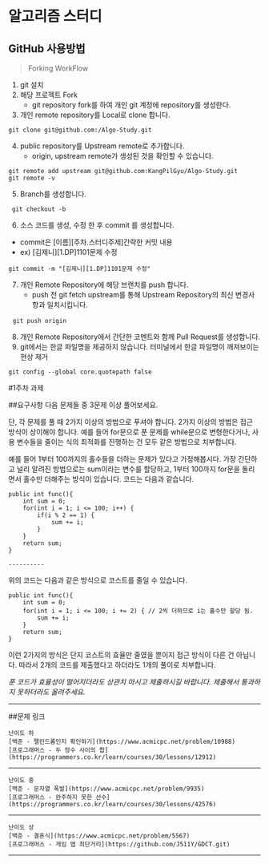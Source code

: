 # 알고리즘 스터디

## GitHub 사용방법
> Forking WorkFlow
1. git 설치
2. 해당 프로젝트 Fork
    - git repository fork를 하여 개인 git 계정에 repository를 생성한다.
3. 개인 remote repository를 Local로 clone 합니다.
<pre><code>git clone git@github.com:<username>/Algo-Study.git</code></pre>
4. public repository를 Upstream remote로 추가합니다.
    - origin, upstream remote가 생성된 것을 확인할 수 있습니다.
<pre>
<code>git remote add upstream git@github.com:KangPilGyu/Algo-Study.git</code>
<code>git remote -v</code>
</pre>
5. Branch를 생성합니다.
<pre><code> git checkout -b <branchName></code></pre>
6. 소스 코드를 생성, 수정 한 후 commit 를 생성합니다.
  - commit은 [이름][주차.스터디주제]간략한 커밋 내용
  - ex) [김제니][1.DP]1101문제 수정
<pre><code>git commit -m "[김제니][1.DP]1101문제 수정"</code></pre>
7. 개인 Remote Repository에 해당 브랜치를 push 합니다.
    - push 전 git fetch upstream를 통해 Upstream Repository의 최신 변경사항과 일치시킵니다.
<pre> <code>git push origin <branchName></code></pre>
8. 개인 Remote Repository에서 간단한 코멘트와 함께 Pull Request를 생성합니다.
9. git에서는 한글 파일명을 제공하지 않습니다. 터미널에서 한글 파일명이 깨져보이는 현상 제거
<pre><code>git config --global core.quotepath false </code></pre>

#1주차 과제

##요구사항 
다음 문제들 중 3문제 이상 풀어보세요.
	
단, 각 문제를 풀 때 2가지 이상의 방법으로 푸셔야 합니다.
2가지 이상의 방법은 접근 방식이 상이해야 합니다.
예를 들어 for문으로 푼 문제를 while문으로 변형한다거나,
사용 변수들을 줄이는 식의 최적화를 진행하는 건 모두 같은 방법으로 치부합니다.
	
예를 들어 1부터 100까지의 홀수들을 더하는 문제가 있다고 가정해봅시다.
가장 간단하고 널리 알려진 방법으로는 sum이라는 변수를 할당하고, 1부터 100까지 for문을 돌리면서 홀수만 더해주는 방식이 있습니다.
코드는 다음과 같습니다.

	public int func(){
		int sum = 0;
		for(int i = 1; i <= 100; i++) {
			if(i % 2 == 1) {
				sum += i;
			}
		}
		return sum;
	}

	----------
위의 코드는 다음과 같은 방식으로 코스트를 줄일 수 있습니다.

	public int func(){
		int sum = 0;
		for(int i = 1; i <= 100; i += 2) { // 2씩 더하므로 i는 홀수만 할당 됨.
			sum += i;
		}
		return sum;
	}


이런 2가지의 방식은 단지 코스트의 효율만 줄였을 뿐이지 접근 방식이 다른 건 아닙니다.
따라서 2개의 코드를 제출했다고 하더라도 1개의 풀이로 치부합니다.
	
*푼 코드가 효율성이 떨어지더라도 상관치 마시고 제출하시길 바랍니다.*
*제출해서 통과하지 못하더라도 올려주세요.*

- - -
##문제 링크

	난이도 하
	[백준 - 팰린드롬인지 확인하기](https://www.acmicpc.net/problem/10988)
	[프로그래머스 - 두 정수 사이의 합](https://programmers.co.kr/learn/courses/30/lessons/12912)

- - -

	난이도 중
	[백준 - 문자열 폭발](https://www.acmicpc.net/problem/9935)
	[프로그래머스 - 완주하지 못한 선수](https://programmers.co.kr/learn/courses/30/lessons/42576)

- - -

	난이도 상
	[백준 - 결혼식](https://www.acmicpc.net/problem/5567)
	[프로그래머스 - 게임 맵 최단거리](https://github.com/J511Y/GDCT.git)
	
- - -